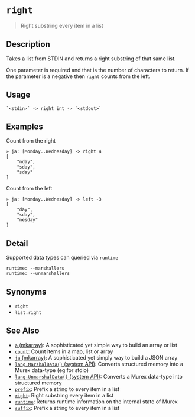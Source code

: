 # `right`

> Right substring every item in a list

## Description

Takes a list from STDIN and returns a right substring of that same list.

One parameter is required and that is the number of characters to return. If
the parameter is a negative then `right` counts from the left.

## Usage

    `<stdin>` -> right int -> `<stdout>`

## Examples

Count from the right

    » ja: [Monday..Wednesday] -> right 4
    [
        "nday",
        "sday",
        "sday"
    ]

Count from the left

    » ja: [Monday..Wednesday] -> left -3
    [
        "day",
        "sday",
        "nesday"
    ]

## Detail

Supported data types can queried via `runtime`

    runtime: --marshallers
    runtime: --unmarshallers

## Synonyms

- `right`
- `list.right`

## See Also

- [`a` (mkarray)](./a.md):
  A sophisticated yet simple way to build an array or list
- [`count`](./count.md):
  Count items in a map, list or array
- [`ja` (mkarray)](./ja.md):
  A sophisticated yet simply way to build a JSON array
- [`lang.MarshalData()` (system API)](../apis/lang.MarshalData.md):
  Converts structured memory into a Murex data-type (eg for stdio)
- [`lang.UnmarshalData()` (system API)](../apis/lang.UnmarshalData.md):
  Converts a Murex data-type into structured memory
- [`prefix`](./prefix.md):
  Prefix a string to every item in a list
- [`right`](./right.md):
  Right substring every item in a list
- [`runtime`](./runtime.md):
  Returns runtime information on the internal state of Murex
- [`suffix`](./suffix.md):
  Prefix a string to every item in a list
